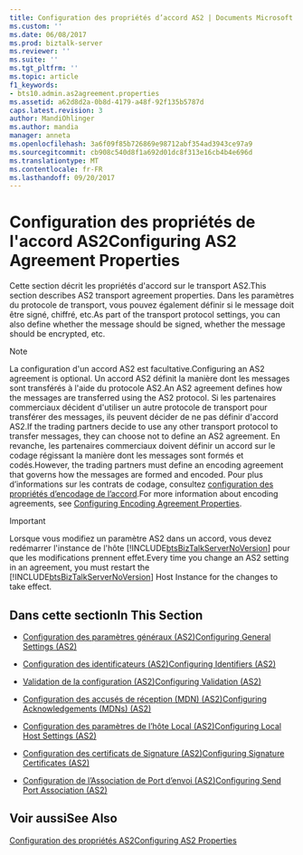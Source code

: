 ```yaml
---
title: Configuration des propriétés d’accord AS2 | Documents Microsoft
ms.custom: ''
ms.date: 06/08/2017
ms.prod: biztalk-server
ms.reviewer: ''
ms.suite: ''
ms.tgt_pltfrm: ''
ms.topic: article
f1_keywords:
- bts10.admin.as2agreement.properties
ms.assetid: a62d8d2a-0b8d-4179-a48f-92f135b5787d
caps.latest.revision: 3
author: MandiOhlinger
ms.author: mandia
manager: anneta
ms.openlocfilehash: 3a6f09f85b726869e98712abf354ad3943ce97a9
ms.sourcegitcommit: cb908c540d8f1a692d01dc8f313e16cb4b4e696d
ms.translationtype: MT
ms.contentlocale: fr-FR
ms.lasthandoff: 09/20/2017
---
```

# <a name="configuring-as2-agreement-properties"></a><span data-ttu-id="6276f-102">Configuration des propriétés de l'accord AS2</span><span class="sxs-lookup"><span data-stu-id="6276f-102">Configuring AS2 Agreement Properties</span></span>
<span data-ttu-id="6276f-103">Cette section décrit les propriétés d'accord sur le transport AS2.</span><span class="sxs-lookup"><span data-stu-id="6276f-103">This section describes AS2 transport agreement properties.</span></span> <span data-ttu-id="6276f-104">Dans les paramètres du protocole de transport, vous pouvez également définir si le message doit être signé, chiffré, etc.</span><span class="sxs-lookup"><span data-stu-id="6276f-104">As part of the transport protocol settings, you can also define whether the message should be signed, whether the message should be encrypted, etc.</span></span>  
  
> [!NOTE]
>  <span data-ttu-id="6276f-105">La configuration d'un accord AS2 est facultative.</span><span class="sxs-lookup"><span data-stu-id="6276f-105">Configuring an AS2 agreement is optional.</span></span> <span data-ttu-id="6276f-106">Un accord AS2 définit la manière dont les messages sont transférés à l'aide du protocole AS2.</span><span class="sxs-lookup"><span data-stu-id="6276f-106">An AS2 agreement defines how the messages are transferred using the AS2 protocol.</span></span> <span data-ttu-id="6276f-107">Si les partenaires commerciaux décident d'utiliser un autre protocole de transport pour transférer des messages, ils peuvent décider de ne pas définir d'accord AS2.</span><span class="sxs-lookup"><span data-stu-id="6276f-107">If the trading partners decide to use any other transport protocol to transfer messages, they can choose not to define an AS2 agreement.</span></span> <span data-ttu-id="6276f-108">En revanche, les partenaires commerciaux doivent définir un accord sur le codage régissant la manière dont les messages sont formés et codés.</span><span class="sxs-lookup"><span data-stu-id="6276f-108">However, the trading partners must define an encoding agreement that governs how the messages are formed and encoded.</span></span> <span data-ttu-id="6276f-109">Pour plus d’informations sur les contrats de codage, consultez [configuration des propriétés d’encodage de l’accord](../core/configuring-encoding-agreement-properties.md).</span><span class="sxs-lookup"><span data-stu-id="6276f-109">For more information about encoding agreements, see [Configuring Encoding Agreement Properties](../core/configuring-encoding-agreement-properties.md).</span></span>  
  
> [!IMPORTANT]
>  <span data-ttu-id="6276f-110">Lorsque vous modifiez un paramètre AS2 dans un accord, vous devez redémarrer l'instance de l'hôte [!INCLUDE[btsBizTalkServerNoVersion](../includes/btsbiztalkservernoversion-md.md)] pour que les modifications prennent effet.</span><span class="sxs-lookup"><span data-stu-id="6276f-110">Every time you change an AS2 setting in an agreement, you must restart the [!INCLUDE[btsBizTalkServerNoVersion](../includes/btsbiztalkservernoversion-md.md)] Host Instance for the changes to take effect.</span></span>  
  
## <a name="in-this-section"></a><span data-ttu-id="6276f-111">Dans cette section</span><span class="sxs-lookup"><span data-stu-id="6276f-111">In This Section</span></span>  
  
-   [<span data-ttu-id="6276f-112">Configuration des paramètres généraux (AS2)</span><span class="sxs-lookup"><span data-stu-id="6276f-112">Configuring General Settings (AS2)</span></span>](../core/configuring-general-settings-as2.md)  
  
-   [<span data-ttu-id="6276f-113">Configuration des identificateurs (AS2)</span><span class="sxs-lookup"><span data-stu-id="6276f-113">Configuring Identifiers (AS2)</span></span>](../core/configuring-identifiers-as2.md)  
  
-   [<span data-ttu-id="6276f-114">Validation de la configuration (AS2)</span><span class="sxs-lookup"><span data-stu-id="6276f-114">Configuring Validation (AS2)</span></span>](../core/configuring-validation-as2.md)  
  
-   [<span data-ttu-id="6276f-115">Configuration des accusés de réception (MDN) (AS2)</span><span class="sxs-lookup"><span data-stu-id="6276f-115">Configuring Acknowledgements (MDNs) (AS2)</span></span>](../core/configuring-acknowledgements-mdns-as2.md)  
  
-   [<span data-ttu-id="6276f-116">Configuration des paramètres de l’hôte Local (AS2)</span><span class="sxs-lookup"><span data-stu-id="6276f-116">Configuring Local Host Settings (AS2)</span></span>](../core/configuring-local-host-settings-as2.md)  
  
-   [<span data-ttu-id="6276f-117">Configuration des certificats de Signature (AS2)</span><span class="sxs-lookup"><span data-stu-id="6276f-117">Configuring Signature Certificates (AS2)</span></span>](../core/configuring-signature-certificates-as2.md)  
  
-   [<span data-ttu-id="6276f-118">Configuration de l’Association de Port d’envoi (AS2)</span><span class="sxs-lookup"><span data-stu-id="6276f-118">Configuring Send Port Association (AS2)</span></span>](../core/configuring-send-port-association-as2.md)  
  
## <a name="see-also"></a><span data-ttu-id="6276f-119">Voir aussi</span><span class="sxs-lookup"><span data-stu-id="6276f-119">See Also</span></span>  
 [<span data-ttu-id="6276f-120">Configuration des propriétés AS2</span><span class="sxs-lookup"><span data-stu-id="6276f-120">Configuring AS2 Properties</span></span>](../core/configuring-as2-properties.md)